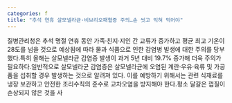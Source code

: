 ```yaml
---
categories: f
title: "추석 연휴 살모넬라균·비브리오패혈증 주의…손 씻고 익혀 먹어야"
---
```

질병관리청은 추석 명절 연휴 동안 가족·친지·지인 간 교류가 증가하고 평균 최고 기온이 28도를 넘을 것으로 예상됨에 따라 물과 식품으로 인한 감염병 발생에 대한 주의를 당부했다.특히 올해는 살모넬라균 감염증 발생이 과거 5년 대비 19.7% 증가해 더욱 주의가 필요하다.일반적으로 살모넬라균 감염증은 살모넬라균에 오염된 계란·우유·육류 및 가공품을 섭취할 경우 발생하는 것으로 알려져 있다. 이를 예방하기 위해서는 관련 식재료를 냉장 보관하고 안전한 조리수칙의 준수로 교차오염을 방지해야 한다.평소 달걀은 껍질이 손상되지 않은 것을 사